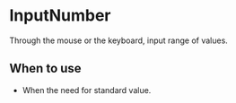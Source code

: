 InputNumber
==========
Through the mouse or the keyboard, input range of values.

When to use
----------
- When the need for standard value.

